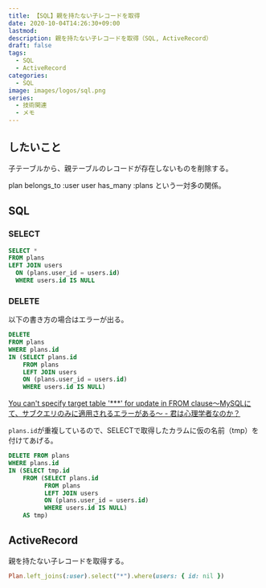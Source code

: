 ```yaml
---
title: 【SQL】親を持たない子レコードを取得
date: 2020-10-04T14:26:30+09:00
lastmod: 
description: 親を持たない子レコードを取得（SQL, ActiveRecord）
draft: false
tags:
  - SQL
  - ActiveRecord
categories:
  - SQL
image: images/logos/sql.png
series:
  - 技術関連
  - メモ
---
```


## したいこと

子テーブルから、親テーブルのレコードが存在しないものを削除する。

plan belongs_to :user
user has_many :plans
という一対多の関係。

## SQL

### SELECT

```sql
SELECT *
FROM plans
LEFT JOIN users
  ON (plans.user_id = users.id)
  WHERE users.id IS NULL
```

### DELETE

以下の書き方の場合はエラーが出る。

```sql
DELETE
FROM plans
WHERE plans.id
IN (SELECT plans.id
    FROM plans
    LEFT JOIN users
    ON (plans.user_id = users.id)
    WHERE users.id IS NULL)
```

[You can't specify target table '\*\*\*' for update in FROM clause〜MySQLにて、サブクエリのみに適用されるエラーがある〜 \- 君は心理学者なのか？](https://karoten512.hatenablog.com/entry/2018/03/08/111917)

`plans.id`が重複しているので、SELECTで取得したカラムに仮の名前（tmp）を付けてあげる。

```sql
DELETE FROM plans
WHERE plans.id
IN (SELECT tmp.id
    FROM (SELECT plans.id
          FROM plans
          LEFT JOIN users
          ON (plans.user_id = users.id)
          WHERE users.id IS NULL)
    AS tmp)
```

## ActiveRecord

親を持たない子レコードを取得する。

```ruby
Plan.left_joins(:user).select("*").where(users: { id: nil })
```
